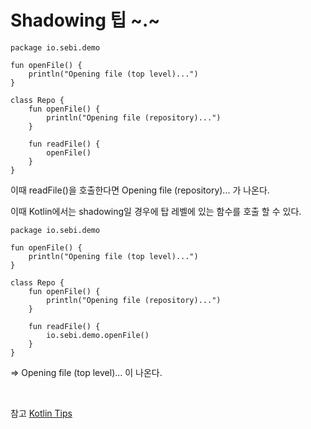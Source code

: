 # Shadowing 팁 ~.~

```
package io.sebi.demo

fun openFile() {
	println("Opening file (top level)...")
}

class Repo {
	fun openFile() {
    	println("Opening file (repository)...")
    }
    
    fun readFile() {
        openFile()
    }
}
```

이때 readFile()을 호출한다면 Opening file (repository)... 가 나온다.

이때 Kotlin에서는 shadowing일 경우에 탑 레벨에 있는 함수를 호출 할 수 있다.

```
package io.sebi.demo

fun openFile() {
	println("Opening file (top level)...")
}

class Repo {
	fun openFile() {
    	println("Opening file (repository)...")
    }
    
    fun readFile() {
        io.sebi.demo.openFile()
    }
}
```

=>  Opening file (top level)... 이 나온다.

<br> 

참고 [Kotlin Tips](https://www.youtube.com/watch?v=mJRzF9WtCpU)
